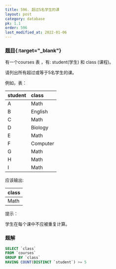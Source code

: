 ```yaml
---
title: 596. 超过5名学生的课
layout: post
category: database
pk: 1.1
order: 596
last_modified_at: 2022-01-06
---
```


### [题目](https://leetcode-cn.com/problems/classes-more-than-5-students/){:target="_blank"}

有一个courses 表 ，有: student(学生) 和 class (课程)。

请列出所有超过或等于5名学生的课。

例如，表：

| student | class      |
|:---|:---|
| A       | Math       |
| B       | English    |
| C       | Math       |
| D       | Biology    |
| E       | Math       |
| F       | Computer   |
| G       | Math       |
| H       | Math       |
| I       | Math       |

应该输出:

| class   |
|:---|
| Math    |

提示：

学生在每个课中不应被重复计算。

### 题解

```sql
SELECT `class`
FROM `courses`
GROUP BY `class`
HAVING COUNT(DISTINCT `student`) >= 5
```